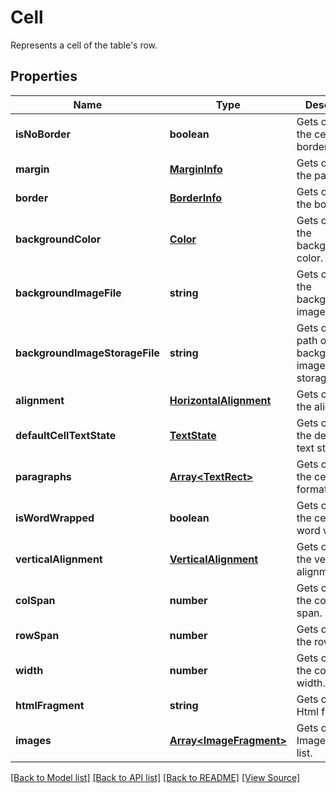 ﻿# Cell
Represents a cell of the table's row.

## Properties
Name | Type | Description | Notes
------------ | ------------- | ------------- | -------------
**isNoBorder** | **boolean** | Gets or sets the cell have border. | [optional]
**margin** | [**MarginInfo**](MarginInfo.md) | Gets or sets the padding. | [optional]
**border** | [**BorderInfo**](BorderInfo.md) | Gets or sets the border. | [optional]
**backgroundColor** | [**Color**](Color.md) | Gets or sets the background color. | [optional]
**backgroundImageFile** | **string** | Gets or sets the background image file. | [optional]
**backgroundImageStorageFile** | **string** | Gets or sets path of the background image file from storage. | [optional]
**alignment** | [**HorizontalAlignment**](HorizontalAlignment.md) | Gets or sets the alignment. | [optional]
**defaultCellTextState** | [**TextState**](TextState.md) | Gets or sets the default cell text state. | [optional]
**paragraphs** | [**Array&lt;TextRect&gt;**](TextRect.md) | Gets or sets the cell's formatted text. | [optional]
**isWordWrapped** | **boolean** | Gets or sets the cell's text word wrapped. | [optional]
**verticalAlignment** | [**VerticalAlignment**](VerticalAlignment.md) | Gets or sets the vertical alignment. | [optional]
**colSpan** | **number** | Gets or sets the column span. | [optional]
**rowSpan** | **number** | Gets or sets the row span. | [optional]
**width** | **number** | Gets or sets the column width. | [optional]
**htmlFragment** | **string** | Gets or sets Html fragment. | [optional]
**images** | [**Array&lt;ImageFragment&gt;**](ImageFragment.md) | Gets or sets ImageFragment list. | [optional]

[[Back to Model list]](../README.md#documentation-for-models) [[Back to API list]](../README.md#documentation-for-api-endpoints) [[Back to README]](../README.md) [[View Source]](../src/models/cell.ts)

